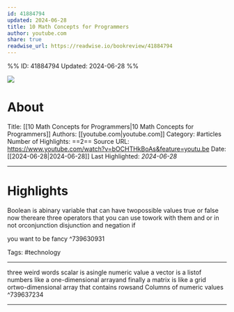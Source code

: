 ```yaml
---
id: 41884794
updated: 2024-06-28
title: 10 Math Concepts for Programmers
author: youtube.com
share: true
readwise_url: https://readwise.io/bookreview/41884794
---
```


%%
ID: 41884794
Updated: 2024-06-28
%%

![]( https://i.ytimg.com/vi/bOCHTHkBoAs/maxresdefault.jpg)

# About
Title: [[10 Math Concepts for Programmers|10 Math Concepts for Programmers]]
Authors: [[youtube.com|youtube.com]]
Category: #articles
Number of Highlights: ==2==
Source URL: https://www.youtube.com/watch?v=bOCHTHkBoAs&feature=youtu.be
Date: [[2024-06-28|2024-06-28]]
Last Highlighted: *2024-06-28*

---

# Highlights

Boolean is abinary variable that can have twopossible values true or false now thereare three operators that you can use towork with them and or in not orconjunction disjunction and negation if

you want to be fancy ^739630931

Tags: #technology

---
three weird words scalar is asingle numeric value a vector is a listof numbers like a one-dimensional arrayand finally a matrix is like a grid ortwo-dimensional array that contains rowsand Columns of numeric values ^739637234

---
